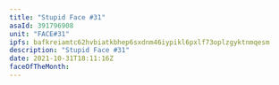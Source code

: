 ```yaml
---
title: "Stupid Face #31"
asaId: 391796908
unit: "FACE#31"
ipfs: bafkreiamtc62hvbiatkbhep6sxdnm46iypikl6pxlf73oplzgyktnmqesm
description: "Stupid Face #31"
date: 2021-10-31T18:11:16Z
faceOfTheMonth:
---
```

